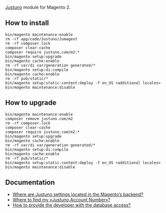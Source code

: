 [Justuno](https://www.justuno.com) module for Magento 2. 

## How to install
```
bin/magento maintenance:enable
rm -rf app/code/Justuno/Jumagext
rm -rf composer.lock
composer clear-cache
composer require justuno.com/m2:*
bin/magento setup:upgrade
bin/magento cache:enable
rm -rf var/di var/generation generated/*
bin/magento setup:di:compile
bin/magento cache:enable
rm -rf pub/static/*
bin/magento setup:static-content:deploy -f en_US <additional locales>
bin/magento maintenance:disable
```

## How to upgrade
```
bin/magento maintenance:enable
composer remove justuno.com/m2
rm -rf composer.lock
composer clear-cache
composer require justuno.com/m2:*
bin/magento setup:upgrade
bin/magento cache:enable
rm -rf var/di var/generation generated/*
bin/magento setup:di:compile
bin/magento cache:enable
rm -rf pub/static/*
bin/magento setup:static-content:deploy -f en_US <additional locales>
bin/magento maintenance:disable
```

<h2 id='doc'>Documentation</h2>

- [Where are Justuno settings located in the Magento’s backend?](https://github.com/JustunoCom/m2/blob/master/doc/settings.md#h)
- [Where to find my «Justuno Account Number»?](https://github.com/JustunoCom/m2/blob/master/doc/account-number.md#h)
- [How to provide the developer with the database access?](https://github.com/JustunoCom/m2/blob/master/doc/database-access.md#h)